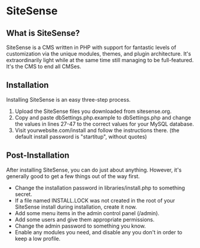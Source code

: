 SiteSense
========
What is SiteSense?
--------
SiteSense is a CMS written in PHP with support for fantastic levels
of customization via the unique modules, themes, and plugin
architecture. It's extraordinarily light while at the same time still
managing to be full-featured. It's the CMS to end all CMSes.

Installation
--------
Installing SiteSense is an easy three-step process.
 1. Upload the SiteSense files you downloaded from sitesense.org.
 2. Copy and paste dbSettings.php.example to dbSettings.php and
  change the values in lines 27-47 to the correct values for your
  MySQL database.
 3. Visit yourwebsite.com/install and follow the instructions there.
  (the default install password is "startitup", without quotes)

Post-Installation
--------
After installing SiteSense, you can do just about anything. However,
it's generally good to get a few things out of the way first.
 - Change the installation password in libraries/install.php to 
  something secret.
 - If a file named INSTALL.LOCK was not created in the root of your
  SiteSense install during installation, create it now.
 - Add some menu items in the admin control panel (/admin).
 - Add some users and give them appropriate permissions.
 - Change the admin password to something you know.
 - Enable any modules you need, and disable any you don't in order to
  keep a low profile.
